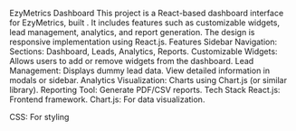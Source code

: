 EzyMetrics Dashboard
This project is a React-based dashboard interface for EzyMetrics, built . It includes features such as customizable widgets, lead management, analytics, and report generation. The design is responsive implementation using React.js.
Features
Sidebar Navigation:
Sections: Dashboard, Leads, Analytics, Reports.
Customizable Widgets:
Allows users to add or remove widgets from the dashboard.
Lead Management:
Displays dummy lead data.
View detailed information in modals or sidebar.
Analytics Visualization:
Charts using Chart.js (or similar library).
Reporting Tool:
Generate PDF/CSV reports.
Tech Stack
React.js: Frontend framework.
Chart.js: For data visualization.

CSS: For styling
